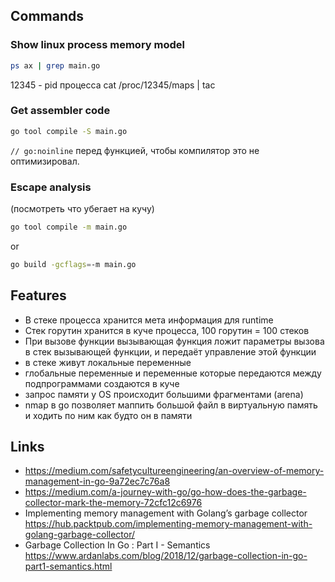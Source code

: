 ## Commands

### Show linux process memory model

```bash
ps ax | grep main.go
```
12345 - pid процесса
cat /proc/12345/maps | tac


### Get assembler code
```bash
go tool compile -S main.go
```

`// go:noinline` перед функцией, чтобы компилятор это не оптимизировал.

### Escape analysis 

(посмотреть что убегает на кучу)
```bash
go tool compile -m main.go
```
or
```bash
go build -gcflags=-m main.go
```

## Features

- В стеке процесса хранится мета информация для runtime
- Стек горутин хранится в куче процесса, 100 горутин = 100 стеков
- При вызове функции вызывающая функция ложит параметры вызова в стек вызывающей функции, 
и передаёт управление этой функции
- в стеке живут локальные переменные
- глобальные переменные и переменные которые передаются между подпрограммами создаются в куче
- запрос памяти у OS происходит большими фрагментами (arena)
- nmap в go позволяет маппить большой файл в виртуальную память и ходить по ним как будто он в памяти

## Links

- https://medium.com/safetycultureengineering/an-overview-of-memory-management-in-go-9a72ec7c76a8
- https://medium.com/a-journey-with-go/go-how-does-the-garbage-collector-mark-the-memory-72cfc12c6976
- Implementing memory management with Golang’s garbage collector 
    https://hub.packtpub.com/implementing-memory-management-with-golang-garbage-collector/
- Garbage Collection In Go : Part I - Semantics
    https://www.ardanlabs.com/blog/2018/12/garbage-collection-in-go-part1-semantics.html